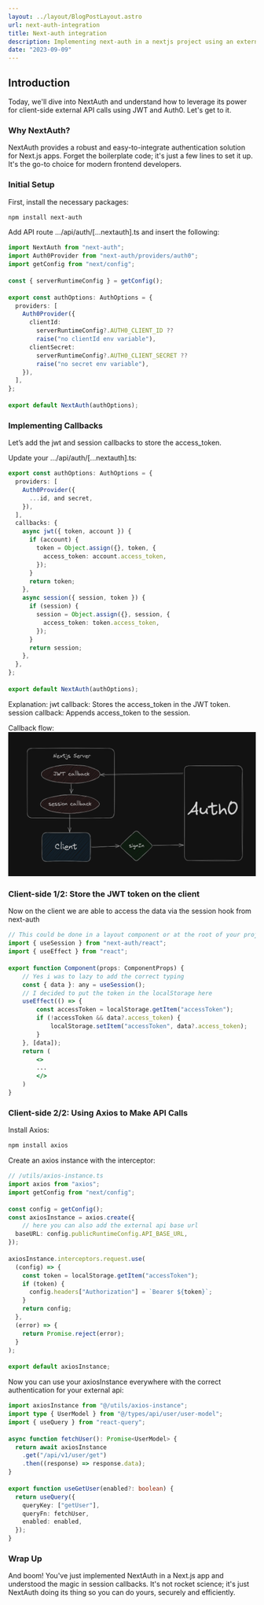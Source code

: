 ```yaml
---
layout: ../layout/BlogPostLayout.astro
url: next-auth-integration
title: Next-auth integration
description: Implementing next-auth in a nextjs project using an external api with jwt token authentication
date: "2023-09-09"
---
```


## Introduction

Today, we'll dive into NextAuth and understand how to leverage its power for client-side external API calls using JWT and Auth0. Let's get to it.

### Why NextAuth?

NextAuth provides a robust and easy-to-integrate authentication solution for Next.js apps. Forget the boilerplate code; it's just a few lines to set it up. It's the go-to choice for modern frontend developers.

### Initial Setup

First, install the necessary packages:

```bash
npm install next-auth
```
Add API route .../api/auth/[...nextauth].ts and insert the following:
```typescript
import NextAuth from "next-auth";
import Auth0Provider from "next-auth/providers/auth0";
import getConfig from "next/config";

const { serverRuntimeConfig } = getConfig();

export const authOptions: AuthOptions = {
  providers: [
    Auth0Provider({
      clientId:
        serverRuntimeConfig?.AUTH0_CLIENT_ID ??
        raise("no clientId env variable"),
      clientSecret:
        serverRuntimeConfig?.AUTH0_CLIENT_SECRET ??
        raise("no secret env variable"),
    }),
  ],
};

export default NextAuth(authOptions);
```
### Implementing Callbacks

Let’s add the jwt and session callbacks to store the access_token.

Update your .../api/auth/[...nextauth].ts:
```typescript
export const authOptions: AuthOptions = {
  providers: [
    Auth0Provider({
      ...id, and secret,
    }),
  ],
  callbacks: {
    async jwt({ token, account }) {
      if (account) {
        token = Object.assign({}, token, {
          access_token: account.access_token,
        });
      }
      return token;
    },
    async session({ session, token }) {
      if (session) {
        session = Object.assign({}, session, {
          access_token: token.access_token,
        });
      }
      return session;
    },
  },
};

export default NextAuth(authOptions);
```
Explanation:
jwt callback: Stores the access_token in the JWT token.
session callback: Appends access_token to the session.

Callback flow:
![next-auth-callback-flow](./images/nextauth-callback.png)

### Client-side 1/2: Store the JWT token on the client

Now on the client we are able to access the data via the session hook from next-auth

```jsx
// This could be done in a layout component or at the root of your project
import { useSession } from "next-auth/react";
import { useEffect } from "react";

export function Component(props: ComponentProps) {
    // Yes i was to lazy to add the correct typing
    const { data }: any = useSession();
    // I decided to put the token in the localStorage here
    useEffect(() => {
        const accessToken = localStorage.getItem("accessToken");
        if (!accessToken && data?.access_token) {
            localStorage.setItem("accessToken", data?.access_token);
        }
    }, [data]);
    return (
        <>
        ...
        </>
    )
}
```

### Client-side 2/2: Using Axios to Make API Calls

Install Axios:

```bash
npm install axios
```

Create an axios instance with the interceptor: 

```typescript
// /utils/axios-instance.ts
import axios from "axios";
import getConfig from "next/config";

const config = getConfig();
const axiosInstance = axios.create({
    // here you can also add the external api base url
  baseURL: config.publicRuntimeConfig.API_BASE_URL,
});

axiosInstance.interceptors.request.use(
  (config) => {
    const token = localStorage.getItem("accessToken");
    if (token) {
      config.headers["Authorization"] = `Bearer ${token}`;
    }
    return config;
  },
  (error) => {
    return Promise.reject(error);
  }
);

export default axiosInstance;
```

Now you can use your axiosInstance everywhere with the correct authentication for your external api:
```typescript
import axiosInstance from "@/utils/axios-instance";
import type { UserModel } from "@/types/api/user/user-model";
import { useQuery } from "react-query";

async function fetchUser(): Promise<UserModel> {
  return await axiosInstance
    .get("/api/v1/user/get")
    .then((response) => response.data);
}

export function useGetUser(enabled?: boolean) {
  return useQuery({
    queryKey: ["getUser"],
    queryFn: fetchUser,
    enabled: enabled,
  });
}
```

### Wrap Up

And boom! You've just implemented NextAuth in a Next.js app and understood the magic in session callbacks. It's not rocket science; it's just NextAuth doing its thing so you can do yours, securely and efficiently.